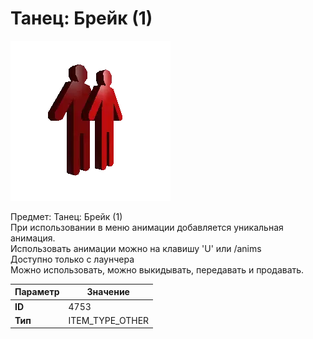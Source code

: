 # Танец: Брейк (1)

![Item Image](../img/4753.webp?raw=true)

Предмет: Танец: Брейк (1)<br>При использовании в меню анимации добавляется уникальная анимация.<br>Использовать анимации можно на клавишу 'U' или /anims<br>Доступно только с лаунчера<br>Можно использовать, можно выкидывать, передавать и продавать.


| Параметр | Значение |
|----------|----------|
| **ID** | 4753 |
| **Тип** | ITEM_TYPE_OTHER |

